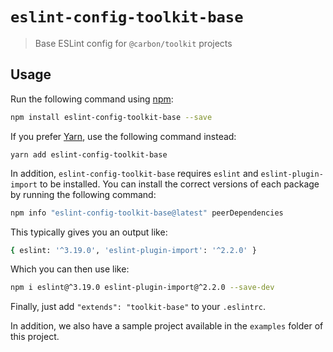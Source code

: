 # `eslint-config-toolkit-base`

> Base ESLint config for `@carbon/toolkit` projects

## Usage

Run the following command using [npm](https://www.npmjs.com/):

```bash
npm install eslint-config-toolkit-base --save
```

If you prefer [Yarn](https://yarnpkg.com/en/), use the following command instead:

```base
yarn add eslint-config-toolkit-base
```

In addition, `eslint-config-toolkit-base` requires `eslint` and `eslint-plugin-import` to be installed. You can install the correct versions of each package by running the following command:

```bash
npm info "eslint-config-toolkit-base@latest" peerDependencies
```

This typically gives you an output like:

```bash
{ eslint: '^3.19.0', 'eslint-plugin-import': '^2.2.0' }
```

Which you can then use like:

```bash
npm i eslint@^3.19.0 eslint-plugin-import@^2.2.0 --save-dev
```

Finally, just add `"extends": "toolkit-base"` to your `.eslintrc`.

In addition, we also have a sample project available in the `examples` folder of this project.
